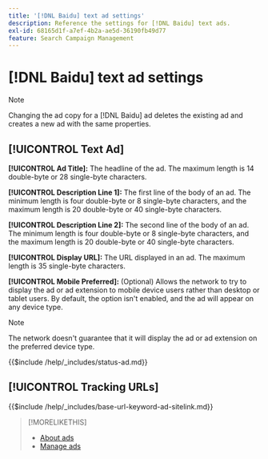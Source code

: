 ```yaml
---
title: '[!DNL Baidu] text ad settings'
description: Reference the settings for [!DNL Baidu] text ads.
exl-id: 68165d1f-a7ef-4b2a-ae5d-36190fb49d77
feature: Search Campaign Management
---
```

# [!DNL Baidu] text ad settings

>[!NOTE]
>
>Changing the ad copy for a [!DNL Baidu] ad deletes the existing ad and creates a new ad with the same properties.

## [!UICONTROL Text Ad]

**[!UICONTROL Ad Title]:** The headline of the ad. The maximum length is 14 double-byte or 28 single-byte characters.

**[!UICONTROL Description Line 1]:** The first line of the body of an ad. The minimum length is four double-byte or 8 single-byte characters, and the maximum length is 20 double-byte or 40 single-byte characters.

**[!UICONTROL Description Line 2]:** The second line of the body of an ad. The minimum length is four double-byte or 8 single-byte characters, and the maximum length is 20 double-byte or 40 single-byte characters.

**[!UICONTROL Display URL]:** The URL displayed in an ad. The maximum length is 35 single-byte characters.

**[!UICONTROL Mobile Preferred]:** (Optional) Allows the network to try to display the ad or ad extension to mobile device users rather than desktop or tablet users. By default, the option isn't enabled, and the ad will appear on any device type.

>[!NOTE]
>
>The network doesn't guarantee that it will display the ad or ad extension on the preferred device type.

<!-- **[!UICONTROL Status]:** -->

{{$include /help/_includes/status-ad.md}}

## [!UICONTROL Tracking URLs]

<!-- **[!UICONTROL Base URl]:** -->

{{$include /help/_includes/base-url-keyword-ad-sitelink.md}}

>[!MORELIKETHIS]
>
>* [About ads](ad-about.md)
>* [Manage ads](ad-manage.md)
